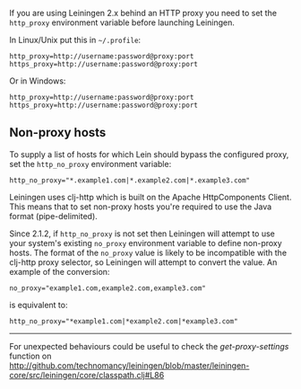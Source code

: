 If you are using Leiningen 2.x behind an HTTP proxy you need to set
the `http_proxy` environment variable before launching Leiningen.

In Linux/Unix put this in `~/.profile`:

    http_proxy=http://username:password@proxy:port
    https_proxy=http://username:password@proxy:port

Or in Windows:

    http_proxy=http://username:password@proxy:port
    https_proxy=http://username:password@proxy:port

## Non-proxy hosts

To supply a list of hosts for which Lein should bypass the configured proxy, set the `http_no_proxy` environment variable:

    http_no_proxy="*.example1.com|*.example2.com|*.example3.com"

Leiningen uses clj-http which is built on the Apache HttpComponents Client. This means that to set non-proxy hosts you're required to use the Java format (pipe-delimited).

Since 2.1.2, if `http_no_proxy` is not set then Leiningen will attempt to use your system's existing `no_proxy` environment variable to define non-proxy hosts. The format of the `no_proxy` value is likely to be incompatible with the clj-http proxy selector, so Leiningen will attempt to convert the value. An example of the conversion:

    no_proxy="example1.com,example2.com,example3.com"

is equivalent to:

    http_no_proxy="*example1.com|*example2.com|*example3.com"

***

For unexpected behaviours could be useful to check the
_get-proxy-settings_ function on
http://github.com/technomancy/leiningen/blob/master/leiningen-core/src/leiningen/core/classpath.clj#L86